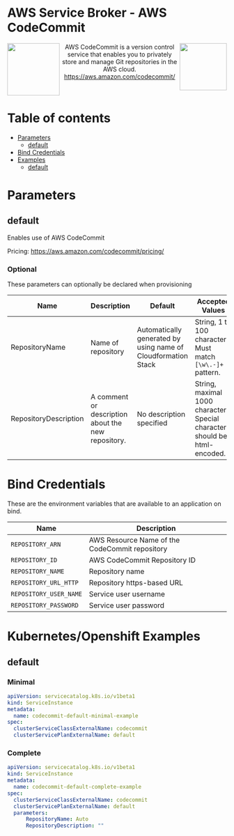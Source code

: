# AWS Service Broker - AWS CodeCommit

<img  align="left" src="https://s3.amazonaws.com/awsservicebroker/icons/aws-service-broker.png" width="120"><img align="right" src="https://s3.amazonaws.com/awsservicebroker/icons/AWSCodeCommit_LARGE.png" width="108"> <p align="center"> AWS CodeCommit is a version control service that enables you to privately store and manage Git repositories in the AWS cloud. https://aws.amazon.com/codecommit/</p>&nbsp;

Table of contents
=================

* [Parameters](#parameters)
  * [default](#param-default)
* [Bind Credentials](#bind-credentials)
* [Examples](#kubernetes-openshift-examples)
  * [default](#example-default)

<a id="parameters" />

# Parameters

<a id="param-default" />

## default

Enables use of AWS CodeCommit

Pricing: https://aws.amazon.com/codecommit/pricing/


### Optional

These parameters can optionally be declared when provisioning

Name            | Description     | Default         | Accepted Values
--------------- | --------------- | --------------- | ---------------
RepositoryName | Name of repository| Automatically generated by using name of Cloudformation Stack | String, 1 to 100 characters. Must match `[\w\.-]+` pattern.
RepositoryDescription | A comment or description about the new repository.| No description specified | String, maximal 1000 characters. Special characters should be html-encoded.

<a id="bind-credentials" />

# Bind Credentials

These are the environment variables that are available to an application on bind.

Name           | Description
-------------- | ---------------
`REPOSITORY_ARN` | AWS Resource Name of the CodeCommit repository
`REPOSITORY_ID` | AWS CodeCommit Repository ID
`REPOSITORY_NAME` | Repository name
`REPOSITORY_URL_HTTP` | Repository https-based URL
`REPOSITORY_USER_NAME` | Service user username
`REPOSITORY_PASSWORD` |  Service user password


<a id="kubernetes-openshift-examples" />

# Kubernetes/Openshift Examples

<a id="example-default" />

## default

### Minimal
```yaml
apiVersion: servicecatalog.k8s.io/v1beta1
kind: ServiceInstance
metadata:
  name: codecommit-default-minimal-example
spec:
  clusterServiceClassExternalName: codecommit
  clusterServicePlanExternalName: default
```

### Complete
```yaml
apiVersion: servicecatalog.k8s.io/v1beta1
kind: ServiceInstance
metadata:
  name: codecommit-default-complete-example
spec:
  clusterServiceClassExternalName: codecommit
  clusterServicePlanExternalName: default
  parameters:
      RepositoryName: Auto
      RepositoryDescription: ""
```

